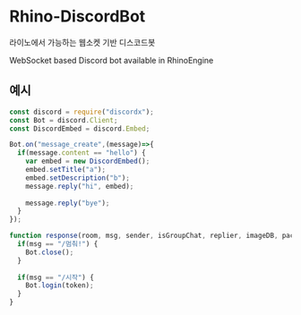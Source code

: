 # Rhino-DiscordBot
라이노에서 가능하는 웹소켓 기반 디스코드봇   
    
WebSocket based Discord bot available in RhinoEngine


## 예시
```js
const discord = require("discordx");
const Bot = discord.Client;
const DiscordEmbed = discord.Embed;

Bot.on("message_create",(message)=>{
  if(message.content == "hello") {
    var embed = new DiscordEmbed();
    embed.setTitle("a");
    embed.setDescription("b");
    message.reply("hi", embed);
    
    message.reply("bye");
  }
});

function response(room, msg, sender, isGroupChat, replier, imageDB, packageName) {
  if(msg == "/멈춰!") {
    Bot.close();
  }
  
  if(msg == "/시작") {
    Bot.login(token);
  }
}


```
